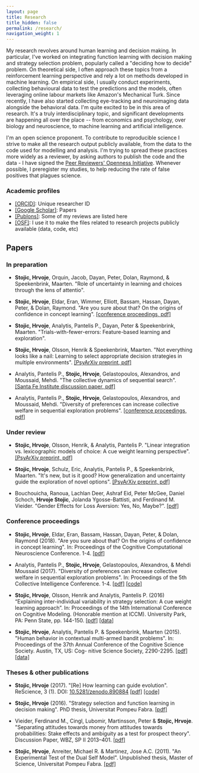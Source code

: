 ```yaml
---
layout: page
title: Research
title_hidden: false
permalink: /research/
navigation_weight: 1
---
```



My research revolves around human learning and decision making. In particular, I've worked on integrating function learning with decision making and strategy selection problem, popularly called a "deciding how to decide" problem. On theoretical side, I often approach these topics from a reinforcement learning perspective and rely a lot on methods developed in machine learning. On empirical side, I usually conduct experiments, collecting behavioural data to test the predictions and the models, often leveraging online labour markets like Amazon's Mechanical Turk. Since recently, I have also started collecting eye-tracking and neuroimaging data alongside the behavioral data. I'm quite excited to be in this area of research. It's a truly interdisciplinary topic, and significant developments are happening all over the place -- from economics and psychology, over biology and neuroscience, to machine learning and artificial intelligence.

I'm an open science proponent. To contribute to reproducible science I strive to make all the research output publicly available, from the data to the code used for modelling and analysis. I'm trying to spread these practices more widely as a reviewer, by asking authors to publish the code and the data - I have signed the [Peer Reviewers' Openness Initiative](https://opennessinitiative.org/). Whenever possible, I preregister my studies, to help reducing the rate of false positives that plagues science. 


### Academic profiles 

- [[ORCID]](https://orcid.org/0000-0002-9699-9052): Unique researcher ID
- [[Google Scholar]](https://scholar.google.co.uk/citations?user=wTjU3isAAAAJ&hl=en): Papers  
- [[Publons]](https://publons.com/author/1175768/hrvoje-stojic#profile): Some of my reviews are listed here
- [[OSF]](https://osf.io/utrga/): I use it to make the files related to research projects publicly available (data, code, etc)   


## Papers

### In preparation

- **Stojic, Hrvoje**, Orquin, Jacob, Dayan, Peter, Dolan, Raymond, & Speekenbrink, Maarten. "Role of uncertainty in learning and choices through the lens of attentio".

- **Stojic, Hrvoje**, Eldar, Eran, Wimmer, Elliott, Bassam, Hassan, Dayan, Peter, & Dolan, Raymond. "Are you sure about that? On the origins of confidence in concept learning". [[conference proceedings, pdf]](https://ccneuro.org/showDoc.php?s=W&pn=1197)

- **Stojic, Hrvoje**, Analytis, Pantelis P., Dayan, Peter & Speekenbrink, Maarten. "Trials-with-fewer-errors: Feature-based learning and exploration". 

- **Stojic, Hrvoje**, Olsson, Henrik & Speekenbrink, Maarten. "Not everything looks like a nail: Learning to select appropriate decision strategies in multiple environments". [[PsyArXiv preprint, pdf]](https://psyarxiv.com/fma3p/download)

- Analytis, Pantelis P., **Stojic, Hrvoje**, Gelastopoulos, Alexandros, and Moussaid, Mehdi. "The collective dynamics of sequential search". [[Santa Fe Institute discussion paper, pdf]](http://www.santafe.edu/media/workingpapers/15-06-023.pdf)

- Analytis, Pantelis P., **Stojic, Hrvoje**, Gelastopoulos, Alexandros, and Moussaid, Mehdi. "Diversity of preferences can increase collective welfare in sequential exploration problems". [[conference proceedings, pdf]](https://osf.io/jt25s/)


### Under review

- **Stojic, Hrvoje**, Olsson, Henrik, & Analytis, Pantelis P. "Linear integration vs. lexicographic models of choice: A cue weight learning perspective". [[PsyArXiv preprint, pdf]](https://psyarxiv.com/yj2zc)

- **Stojic, Hrvoje**, Schulz, Eric, Analytis, Pantelis P., & Speekenbrink, Maarten. "It's new, but is it good? How generalization and uncertainty guide the exploration of novel options". [[PsyArXiv preprint, pdf]](https://psyarxiv.com/p6zev)

- Bouchouicha, Ranoua, Lachlan Deer, Ashraf Eid, Peter McGee, Daniel Schoch, **Hrvoje Stojic**, Jolanda Ygosse-Battisti, and Ferdinand M. Vieider. "Gender Effects for Loss Aversion: Yes, No, Maybe?". [[pdf]](http://www.ferdinandvieider.com/gender_loss_aversion.pdf)


### Conference proceedings

- **Stojic, Hrvoje**, Eldar, Eran, Bassam, Hassan, Dayan, Peter, & Dolan, Raymond (2018). "Are you sure about that? On the origins of confidence in concept learning". In: Proceedings of the Cognitive Computational Neuroscience Conference. 1-4. [[pdf]](https://ccneuro.org/showDoc.php?s=W&pn=1197) 

- Analytis, Pantelis P., **Stojic, Hrvoje**, Gelastopoulos, Alexandros, & Mehdi Moussaid (2017). "Diversity of preferences can increase collective welfare in sequential exploration problems". In: Proceedings of the 5th Collective Intelligence Conference. 1-4. [[pdf]](https://osf.io/jt25s/) [[code]](https://osf.io/87m2d/)

- **Stojic, Hrvoje**, Olsson, Henrik and Analytis, Pantelis P. (2016) “Explaining inter-individual variability in strategy selection: A cue weight learning approach”. In: Proceedings of the 14th International Conference on Cognitive Modeling. (Honorable mention at ICCM). University Park, PA: Penn State, pp. 144-150. [[pdf]](http://acs.ist.psu.edu/iccm2016/proceedings/stojic2016iccm.pdf) [[data]](https://dx.doi.org/10.6084/m9.figshare.1609680)

- **Stojic, Hrvoje**, Analytis, Pantelis P. & Speekenbrink, Maarten (2015). "Human behavior in contextual multi-armed bandit problems". In: Proceedings of the 37th Annual Conference of the Cognitive Science Society. Austin, TX, US: Cog-
nitive Science Society, 2290-2295. [[pdf]](https://mindmodeling.org/cogsci2015/papers/0394/paper0394.pdf) [[data]](http://dx.doi.org/10.6084/m9.figshare.1314099)


### Theses & other publications 

- **Stojic, Hrvoje** (2017). "[Re] How learning can guide evolution". ReScience, 3 (1). DOI: [10.5281/zenodo.890884](https://zenodo.org/record/890884) [[pdf]](https://github.com/ReScience-Archives/Stojic-2017/raw/master/article/Stojic-2017.pdf) [[code]](https://github.com/hstojic/HintonNowlan1987_replication)

- **Stojic, Hrvoje** (2016). "Strategy selection and function learning in decision making". PhD thesis, Universitat Pompeu Fabra. [[pdf]](http://www.tdx.cat/bitstream/handle/10803/400136/ths.pdf?sequence=1&isAllowed=y)

- Vieider, Ferdinand M., Cingl, Lubomir, Martinsson, Peter & **Stojic, Hrvoje**. "Separating attitudes towards money from attitudes towards probabilities: Stake effects and ambiguity as a test for prospect theory". Discussion Paper, WBZ, SP II 2013–401. [[pdf]](http://hdl.handle.net/10419/83653)

- **Stojic, Hrvoje**, Anreiter, Michael R. & Martinez, Jose A.C. (2011). "An Experimental Test of the Dual Self Model". Unpublished thesis, Master of Science, Universitat Pompeu Fabra. [[pdf]](https://www.researchgate.net/profile/Hrvoje_Stojic/publication/281558709_An_Experimental_Test_of_the_Dual_Self_Model/links/55edeb7408aef559dc438458/An-Experimental-Test-of-the-Dual-Self-Model.pdf?origin=publication_detail&ev=pub_int_prw_xdl&msrp=lf9hUCMionbXKvOV_KIW0rKAhUZPK6K6JxcX6jbPnDlZA4uW3ukmq1gp5_7dfD0CTR5nb1TK6GeQ83qGmvPnLlYLf5WnaNH0UcBPLHP3oPZ5m6dk20YRwRX7.TbxZXJ6f5kajcB6adyMmO663yTkXPJANB7EV-vXiRQjy5PdThM69bKCTwIzDR_W768jZiSaIE0mF7rLHGLJHTtb5RkvcorsGf7Q6WQ.5SfZfXfJMfGcVf0ZNB9t41YRFZhm58JO2dYyDeGw44f9Iv3A_HfZYMX3lm-beS_hHWKGUnDu_2h9M7bCwyqtq26YDR3nX1tTc7asTw.pCsEXfCSiiikduaYPXjIuP_iR2q9jfwhJKp0fatVUPFrZOCHdu5V3SWnIvVbzb8p5Een-xjpmNxZreusGkkvdPuJgKkJhEsnFdrRHg)
